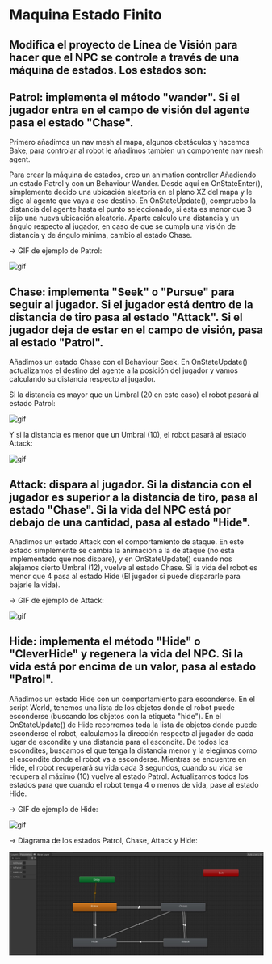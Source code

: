# Maquina Estado Finito
## Modifica el proyecto de Línea de Visión para hacer que el NPC se controle a través de una máquina de estados. Los estados son:

## Patrol: implementa el método "wander". Si el jugador entra en el campo de visión del agente pasa el estado "Chase".

Primero añadimos un nav mesh al mapa, algunos obstáculos y hacemos Bake, para controlar al robot le añadimos tambien un componente nav mesh agent.

Para crear la máquina de estados, creo un animation controller Añadiendo un estado Patrol y con un Behaviour Wander.
Desde aquí en OnStateEnter(), simplemente decido una ubicación aleatoria en el plano XZ del mapa y le digo al agente que vaya a ese destino.
En OnStateUpdate(), compruebo la distancia del agente hasta el punto seleccionado, si esta es menor que 3 elijo una nueva ubicación aleatoria.
Aparte calculo una distancia y un ángulo respecto al jugador, en caso de que se cumpla una visión de distancia y de ángulo mínima, cambio al estado Chase.

-> GIF de ejemplo de Patrol:

![gif](./GIF/patrol.gif)

## Chase: implementa "Seek" o "Pursue" para seguir al jugador. Si el jugador está dentro de la distancia de tiro pasa al estado "Attack". Si el jugador deja de estar en el campo de visión, pasa al estado "Patrol".

Añadimos un estado Chase con el Behaviour Seek.
En OnStateUpdate() actualizamos el destino del agente a la posición del jugador y vamos calculando su distancia respecto al jugador.

Si la distancia es mayor que un Umbral (20 en este caso) el robot pasará al estado Patrol:

![gif](./GIF/chaseToPatrol.gif)


Y si la distancia es menor que un Umbral (10), el robot pasará al estado Attack:

![gif](./GIF/chaseToAttack.gif)

## Attack: dispara al jugador. Si la distancia con el jugador es superior a la distancia de tiro, pasa al estado "Chase". Si la vida del NPC está por debajo de una cantidad, pasa al estado "Hide".

Añadimos un estado Attack con el comportamiento de ataque.
En este estado simplemente se cambia la animación a la de ataque (no esta implementado que nos dispare), y en OnStateUpdate() cuando nos alejamos cierto Umbral (12), vuelve al estado Chase.
Si la vida del robot es menor que 4 pasa al estado Hide (El jugador si puede dispararle para bajarle la vida).

-> GIF de ejemplo de Attack:

![gif](./GIF/attack.gif)

## Hide: implementa el método "Hide" o "CleverHide" y regenera la vida del NPC. Si la vida está por encima de un valor, pasa al estado "Patrol".

Añadimos un estado Hide con un comportamiento para esconderse.
En el script World, tenemos una lista de los objetos donde el robot puede esconderse (buscando los objetos con la etiqueta "hide").
En el OnStateUpdate() de Hide recorremos toda la lista de objetos donde puede esconderse el robot, calculamos la dirección respecto al jugador de cada lugar de escondite y una distancia para el escondite. De todos los escondites, buscamos el que tenga la distancia menor y la elegimos como el escondite donde el robot va a esconderse.
Mientras se encuentre en Hide, el robot recuperará su vida cada 3 segundos, cuando su vida se recupera al máximo (10) vuelve al estado Patrol.
Actualizamos todos los estados para que cuando el robot tenga 4 o menos de vida, pase al estado Hide.

-> GIF de ejemplo de Hide:

![gif](./GIF/hide.gif)

-> Diagrama de los estados Patrol, Chase, Attack y Hide:

![img](./img/estados.JPG)


